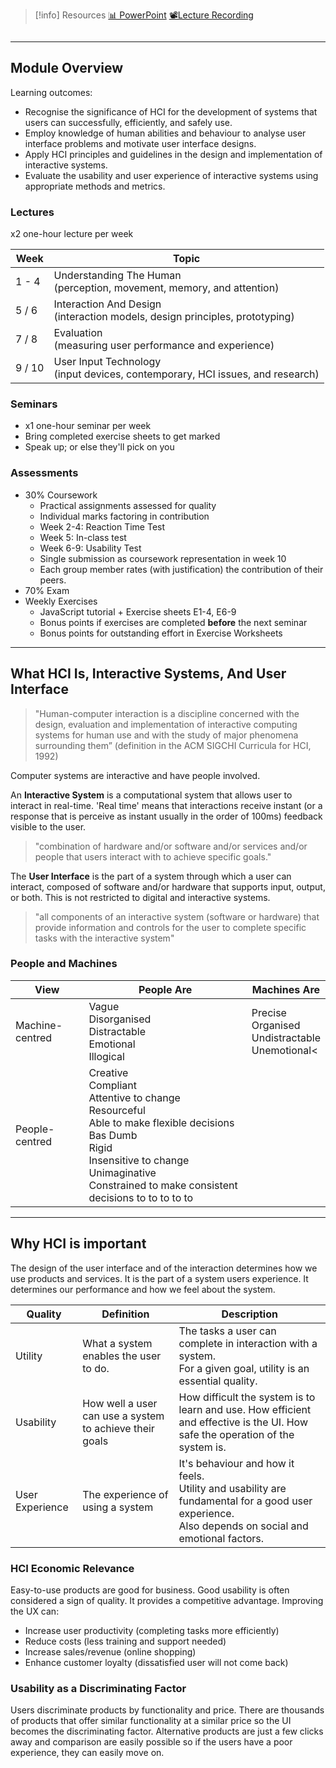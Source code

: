 > [!info] Resources
> [📊 PowerPoint](Resources/HCIIntroduction.pdf)
> [📽️Lecture Recording](https://lancaster.cloud.panopto.eu/Panopto/Pages/Viewer.aspx?id=85904c91-c018-4689-9321-b36300375cc7)

```table-of-contents

```

---
## Module Overview

Learning outcomes:
- Recognise the significance of HCI for the development of systems that users can successfully, efficiently, and safely use.
- Employ knowledge of human abilities and behaviour to analyse user interface problems and motivate user interface designs.
- Apply HCI principles and guidelines in the design and implementation of interactive systems.
- Evaluate the usability and user experience of interactive systems using appropriate methods and metrics.

### Lectures
x2 one-hour lecture per week

| Week   | Topic                                                                            |
| ------ | -------------------------------------------------------------------------------- |
| 1 - 4  | Understanding The Human<br>(perception, movement, memory, and attention)         |
| 5 / 6  | Interaction And Design<br>(interaction models, design principles, prototyping)   |
| 7 / 8  | Evaluation<br>(measuring user performance and experience)                        |
| 9 / 10 | User Input Technology<br>(input devices, contemporary, HCI issues, and research) |

### Seminars

- x1 one-hour seminar per week
- Bring completed exercise sheets to get marked
- Speak up; or else they'll pick on you
### Assessments

- 30% Coursework
	- Practical assignments assessed for quality
	- Individual marks factoring in contribution
	- Week 2-4: Reaction Time Test
	- Week 5: In-class test
	- Week 6-9: Usability Test
	- Single submission as coursework representation in week 10
	- Each group member rates (with justification) the contribution of their peers.
- 70% Exam
- Weekly Exercises
	- JavaScript tutorial + Exercise sheets E1-4, E6-9
	- Bonus points if exercises are completed **before** the next seminar
	- Bonus points for outstanding effort in Exercise Worksheets


---
## What HCI Is, Interactive Systems, And User Interface

> "Human-computer interaction is a discipline concerned with the design, evaluation and implementation of interactive computing systems for human use and with the study of major phenomena surrounding them” (definition in the ACM SIGCHI Curricula for HCI, 1992)


Computer systems are interactive and have people involved.

An **Interactive System** is a computational system that allows user to interact in real-time. 'Real time' means that interactions receive instant (or a response that is perceive as instant usually in the order of 100ms) feedback visible to the user. 

> "combination of hardware and/or software and/or services and/or people that users interact with to achieve specific goals."


The **User Interface** is the part of a system through which a user can interact, composed of software and/or hardware that supports input, output, or both. This is not restricted to digital and interactive systems. 

> "all components of an interactive system (software or hardware) that provide information and controls for the user to complete specific tasks with the interactive system"

### People and Machines

| View            | People Are                                                                                                         | Machines Are                                                                                             |
| --------------- | ------------------------------------------------------------------------------------------------------------------ | --------------------------------------------------------------------------------------------------- |
| Machine-centred | Vague<br>Disorganised<br>Distractable<br>Emotional<br>Illogical                                                    | Precise<br>Organised<br>Undistractable<br>Unemotional<                                                   |
| People-centred  | Creative<br>Compliant<br>Attentive to change<br>Resourceful<br>Able to make flexible decisions<br>Bas Dumb<br>Rigid<br>Insensitive to change<br>Unimaginative<br>Constrained to make consistent decisions to  to  to  to  to  |

---
## Why HCI is important

The design of the user interface and of the interaction determines how we use products and services. It is the part of a system users experience. It determines our performance and how we feel about the system.

| Quality         | Definition                                              | Description                                                                                                                                            |
| --------------- | ------------------------------------------------------- | ------------------------------------------------------------------------------------------------------------------------------------------------------ |
| Utility         | What a system enables the user to do.                   | The tasks a user can complete in interaction with a system.<br>For a given goal, utility is an essential quality.                                      |
| Usability       | How well a user can use a system to achieve their goals | How difficult the system is to learn and use. How efficient and effective is the UI. How safe the operation of the system is.                          |
| User Experience | The experience of using a system                        | It's behaviour and how it feels.<br>Utility and usability are fundamental for a good user experience.<br>Also depends on social and emotional factors. |

### HCI Economic Relevance

Easy-to-use products are good for business. Good usability is often considered a sign of quality. It provides a competitive advantage. Improving the UX can:
- Increase user productivity (completing tasks more efficiently)
- Reduce costs (less training and support needed)
- Increase sales/revenue (online shopping)
- Enhance customer loyalty (dissatisfied user will not come back)

### Usability as a Discriminating Factor

Users discriminate products by functionality and price. There are thousands of products that offer similar functionality at a similar price so the UI becomes the discriminating factor. Alternative products are just a few clicks away and comparison are easily possible so if the users have a poor experience, they can easily move on.